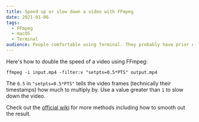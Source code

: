 ```yaml
---
title: Speed up or slow down a video with FFmpeg
date: 2021-01-06
tags:
  - FFmpeg
  - macOS
  - Terminal
audience: People comfortable using Terminal. They probably have prior experience with FFmpeg or similar.
---
```


Here's how to double the speed of a video using FFmpeg:

```shell
ffmpeg -i input.mp4 -filter:v "setpts=0.5*PTS" output.mp4
```

The `0.5` in `"setpts=0.5*PTS"` tells the video frames (technically their timestamps) how much to multiply by. Use a value greater than `1` to slow down the video.

Check out the [official wiki](https://trac.ffmpeg.org/wiki/How%20to%20speed%20up%20/%20slow%20down%20a%20video#setptsfilter) for more methods including how to smooth out the result.
